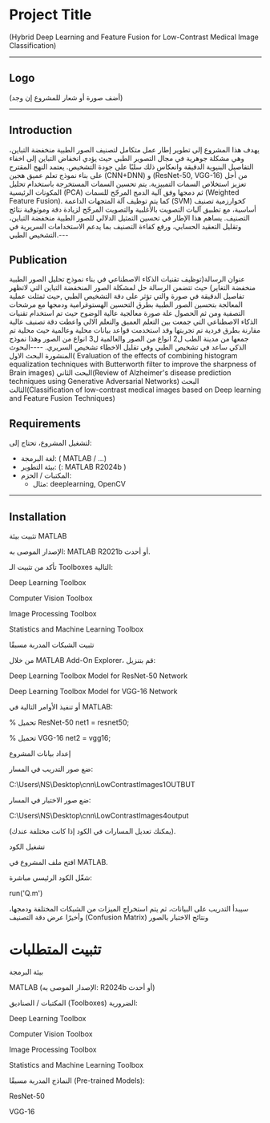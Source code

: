 # Project Title
(Hybrid Deep Learning and Feature Fusion for Low-Contrast Medical Image Classification)


---

## Logo
(أضف صورة أو شعار للمشروع إن وجد)

---

## Introduction
يهدف هذا المشروع إلى تطوير إطار عمل متكامل لتصنيف الصور الطبية منخفضة التباين، وهي مشكلة جوهرية في مجال التصوير الطبي حيث يؤدي انخفاض التباين إلى اخفاء التفاصيل البنيوية الدقيقة وانعكاس ذلك سلبًا على جودة التشخيص. يعتمد النهج المقترح على بناء نموذج تعلم عميق هجين (CNN+DNN) و (ResNet-50, VGG-16) من أجل تعزيز استخلاص السمات التمييزية. يتم تحسين السمات المستخرجة باستخدام تحليل المكونات الرئيسية (PCA) ثم دمجها وفق آلية الدمج المرجّح للسمات (Weighted Feature Fusion). كما يتم توظيف آلة المتجهات الداعمة (SVM) كخوارزمية تصنيف أساسية، مع تطبيق آليات التصويت بالأغلبية والتصويت المرجّح لزيادة دقة وموثوقية نتائج التصنيف. يساهم هذا الإطار في تحسين التمثيل الدلالي للصور الطبية منخفضة التباين، وتقليل التعقيد الحسابي، ورفع كفاءة التصنيف بما يدعم الاستخدامات السريرية في التشخيص الطبي.---

## Publication
عنوان الرسالة(توظيف تقنيات الذكاء الاصطناعي في بناء نموذج تحليل الصور الطبية منخفضة التغاير)
حيث تتضمن الرسالة حل لمشكلة الصور المنخفضة التباين التي لاتظهر تفاصيل الدقيقة في صورة والتي تؤثر على دقة التشخيص الطبي ,حيث ثمثلت عملية المعالجة بتحسين الصور الطبية بطرق التحسين الهستوغرامية ودمجها مع مرشحات التصفية ومن ثم الحصول علة صورة معالجية عالية الوضوح حيث تم استخدام تقنيات الذكاء الاصطناعي التي جمعت بين التعلم العميق والتعلم الالي واعطت دقة تصنيف عالية مقارنة بطرق فردية تم تجربتها وقد استخدمت قواعد بيانات محلية وعالمية  حيث محلية تم جمعها من مدينة الطب ل2 انواع من الصور والعالمية ل3 انواع من الصور وهذا نموذج الذكي ساعد في تشخيص الطبي وفي تقليل الاخطاء تشخيص السريري.
----البحوث المنشورة
البحث الاول( Evaluation of the effects of combining histogram equalization techniques with Butterworth filter to improve the sharpness of Brain images)
البحث الثاني(Review of Alzheimer's disease prediction techniques using Generative Adversarial Networks)
البحث الثالث(Classification of low-contrast medical images based on Deep learning and Feature Fusion Techniques)
## Requirements
لتشغيل المشروع، تحتاج إلى:
- لغة البرمجة: ( MATLAB / ...)
- بيئة التطوير: (: MATLAB R2024b )
- المكتبات / الحزم:
  - مثال: deeplearning, OpenCV  


---

## Installation
تثبيت بيئة MATLAB

الإصدار الموصى به: MATLAB R2021b أو أحدث.

تأكد من تثبيت الـ Toolboxes التالية:

Deep Learning Toolbox

Computer Vision Toolbox

Image Processing Toolbox

Statistics and Machine Learning Toolbox

تثبيت الشبكات المدربة مسبقًا

من خلال MATLAB Add-On Explorer، قم بتنزيل:

Deep Learning Toolbox Model for ResNet-50 Network

Deep Learning Toolbox Model for VGG-16 Network

أو تنفيذ الأوامر التالية في MATLAB:

% تحميل ResNet-50
net1 = resnet50;

% تحميل VGG-16
net2 = vgg16;


إعداد بيانات المشروع

ضع صور التدريب في المسار:

C:\Users\NS\Desktop\cnn\LowContrastImages1OUTBUT


ضع صور الاختبار في المسار:

C:\Users\NS\Desktop\cnn\LowContrastImages4output


(يمكنك تعديل المسارات في الكود إذا كانت مختلفة عندك).

تشغيل الكود

افتح ملف المشروع في MATLAB.

شغّل الكود الرئيسي مباشرة:

run('Q.m')


سيبدأ التدريب على البيانات، ثم يتم استخراج الميزات من الشبكات المختلفة ودمجها، وأخيرًا عرض دقة التصنيف  (Confusion Matrix) ونتائج الاختبار بالصور
# تثبيت المتطلبات 
بيئة البرمجة

MATLAB (الإصدار الموصى به: R2024b أو أحدث)

المكتبات / الصناديق (Toolboxes) الضرورية:

Deep Learning Toolbox

Computer Vision Toolbox

Image Processing Toolbox

Statistics and Machine Learning Toolbox

النماذج المدربة مسبقًا (Pre-trained Models):

ResNet-50

VGG-16

